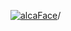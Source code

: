 [![alcaFace](https://camo.githubusercontent.com/2ee094c4af74cb0ec2e19388fccfb809837623e3/68747470733a2f2f7374617469632d63646e2e6a74766e772e6e65742f656d6f7469636f6e732f76312f3332383632362f312e30)](https://twitch.tv/Alca)/

<!--
# My "Popular" CodePens

<table>
	<tr>
		<th></th>
		<th>Title</th>
		<th>Last updated</th>
	</tr>
	<tr>
		<td><a href="https://codepen.io/Alca/pen/ExLgLop" rel="nofollow"><img src="https://codepen.io/alca/pen/ExLgLop/image/default.png" width="100" height="56.25"></a></td>
		<td><a href="https://codepen.io/Alca/pen/ExLgLop" rel="nofollow">A Pen by Jacob Foster</a></td>
		<td>Sep 13, 2022</td>
	</tr>
	<tr>
		<td><a href="https://codepen.io/Alca/pen/bGMeVVP" rel="nofollow"><img src="https://codepen.io/alca/pen/bGMeVVP/image/default.png" width="100" height="56.25"></a></td>
		<td><a href="https://codepen.io/Alca/pen/bGMeVVP" rel="nofollow">A Pen by Jacob Foster</a></td>
		<td>Sep 11, 2022</td>
	</tr>
	<tr>
		<td><a href="https://codepen.io/Alca/pen/qBYdQYB" rel="nofollow"><img src="https://codepen.io/alca/pen/qBYdQYB/image/default.png" width="100" height="56.25"></a></td>
		<td><a href="https://codepen.io/Alca/pen/qBYdQYB" rel="nofollow">A Pen by Jacob Foster</a></td>
		<td>Sep 6, 2022</td>
	</tr>
	<tr>
		<td><a href="https://codepen.io/Alca/pen/qBYEdEM" rel="nofollow"><img src="https://codepen.io/alca/pen/qBYEdEM/image/default.png" width="100" height="56.25"></a></td>
		<td><a href="https://codepen.io/Alca/pen/qBYEdEM" rel="nofollow">A Pen by Jacob Foster</a></td>
		<td>Sep 4, 2022</td>
	</tr>
	<tr>
		<td><a href="https://codepen.io/Alca/pen/xxWNEZe" rel="nofollow"><img src="https://codepen.io/alca/pen/xxWNEZe/image/default.png" width="100" height="56.25"></a></td>
		<td><a href="https://codepen.io/Alca/pen/xxWNEZe" rel="nofollow">IngameAsylum 3.0 Launch...</a></td>
		<td>Aug 25, 2022</td>
	</tr>
	<tr>
		<td><a href="https://codepen.io/Alca/pen/bGvZpEP" rel="nofollow"><img src="https://codepen.io/alca/pen/bGvZpEP/image/default.png" width="100" height="56.25"></a></td>
		<td><a href="https://codepen.io/Alca/pen/bGvZpEP" rel="nofollow">A Pen by Jacob Foster</a></td>
		<td>Aug 22, 2022</td>
	</tr>
	<tr>
		<td><a href="https://codepen.io/Alca/pen/WNzyaBV" rel="nofollow"><img src="https://codepen.io/alca/pen/WNzyaBV/image/default.png" width="100" height="56.25"></a></td>
		<td><a href="https://codepen.io/Alca/pen/WNzyaBV" rel="nofollow">FreckleBytes Overlay Animation</a></td>
		<td>Aug 10, 2022</td>
	</tr>
	<tr>
		<td><a href="https://codepen.io/Alca/pen/JjLOLEY" rel="nofollow"><img src="https://codepen.io/alca/pen/JjLOLEY/image/default.png" width="100" height="56.25"></a></td>
		<td><a href="https://codepen.io/Alca/pen/JjLOLEY" rel="nofollow">Sick Jams</a></td>
		<td>Jul 29, 2022</td>
	</tr>
	<tr>
		<td><a href="https://codepen.io/Alca/pen/Bardzxe" rel="nofollow"><img src="https://codepen.io/alca/pen/Bardzxe/image/default.png" width="100" height="56.25"></a></td>
		<td><a href="https://codepen.io/Alca/pen/Bardzxe" rel="nofollow">Simple Time Difference...</a></td>
		<td>Jul 25, 2022</td>
	</tr>
	<tr>
		<td><a href="https://codepen.io/Alca/pen/OJvbwyX" rel="nofollow"><img src="https://codepen.io/alca/pen/OJvbwyX/image/default.png" width="100" height="56.25"></a></td>
		<td><a href="https://codepen.io/Alca/pen/OJvbwyX" rel="nofollow">A Pen by Jacob Foster</a></td>
		<td>Jul 15, 2022</td>
	</tr>
</table>

---

###### Last updated: Sun, 18 Sep 2022 05:19:45 GMT
-->
